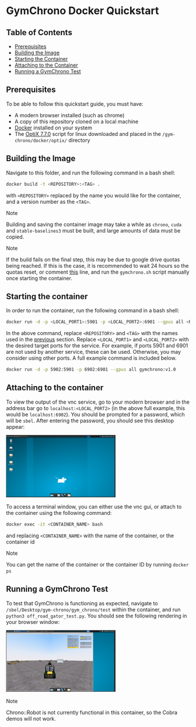 # GymChrono Docker Quickstart

## Table of Contents

- [Prerequisites](#prerequisites)
- [Building the Image](#building-the-image)
- [Starting the Container](#starting-the-container)
- [Attaching to the Container](#attaching-to-the-container)
- [Running a GymChrono Test](#running-a-gymchrono-test)

## Prerequisites

To be able to follow this quickstart guide, you must have:
- A modern browser installed (such as chrome)
- A copy of this repository cloned on a local machine
- [Docker](https://www.docker.com/get-started/) installed on your system
- The [OptiX 7.7.0](https://www.docker.com/get-started/) script for linux downloaded and placed in the `/gym-chrono/docker/optix/` directory

## Building the Image

Navigate to this folder, and run the following command in a bash shell:

```bash
docker build -t <REPOSITORY>:<TAG> .
```

with `<REPOSITORY>` replaced by the name you would like for the container, and a version number as the `<TAG>`.

> [!NOTE]
> Building and saving the container image may take a while as `chrono`, `cuda` and `stable-baselines3` must be built, and large amounts of data must be copied.

> [!NOTE]
> If the build fails on the final step, this may be due to google drive quotas being reached. If this is the case, it is recommended to wait 24 hours so the quotas reset, or comment [this](./Dockerfile#71) line, and run the `gymchrono.sh` script manually once starting the container.

## Starting the container

In order to run the container, run the following command in a bash shell:

```bash
docker run -d -p <LOCAL_PORT1>:5901 -p <LOCAL_PORT2>:6901 --gpus all <REPOSITORY>:<TAG>
```

In the above command, replace `<REPOSITORY>` and `<TAG>` with the names used in the [previous](#building-the-image) section. Replace `<LOCAL_PORT1>` and `<LOCAL_PORT2>` with the desired target ports for the service. For example, if ports 5901 and 6901 are not used by another service, these can be used. Otherwise, you may consider using other ports. A full example command is included below.

```bash
docker run -d -p 5902:5901 -p 6902:6901 --gpus all gymchrono:v1.0
```

## Attaching to the container

To view the output of the vnc service, go to your modern browser and in the address bar go to `localhost:<LOCAL_PORT2>` (in the above full example, this would be `localhost:6902`). You should be prompted for a password, which will be `sbel`. After entering the password, you should see this desktop appear:

<img src="desktop_image.png" width="300">

To access a terminal window, you can either use the vnc gui, or attach to the container using the following command:

```bash
docker exec -it <CONTAINER_NAME> bash
```

and replacing `<CONTAINER_NAME>` with the name of the container, or the container id

> [!NOTE]
> You can get the name of the container or the container ID by running `docker ps`

## Running a GymChrono Test

To test that GymChrono is functioning as expected, navigate to `/sbel/Desktop/gym-chrono/gym_chrono/test` within the container, and run `python3 off_road_gator_test.py`. You should see the following rendering in your browser window:

<img src="gator.png" width="300">

> [!NOTE]
> Chrono::Robot is not currently functional in this container, so the Cobra demos will not work.
